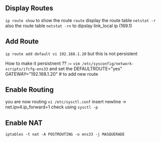 
## Display Routes
`ip route show` to show the route
`route` display the route table
`netstat -r` also the route table
`netstat -rn` to dipslay link_local ip (169.1)

## Add Route
`ip route add default vi 192.168.1.20` but this is not persistent

How to make it persistnent ?? :~ 
`vim /etc/sysconfig/network-scripts/ifcfg-ens33` and set the 
	DEFAULTROUTE="yes"
	GATEWAY="192.168.1.20"   # to add new route

## Enable Routing
you are now routing 
`vi /etc/sysctl.conf` 
	insert newline -> net.ipv4.ip_forward=1
check using `sysctl -p` 

## Enable NAT

`iptables -t nat -A POSTROUTING -o ens33 -j MASQUERADE`
